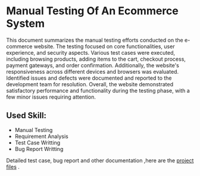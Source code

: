 # Manual Testing Of An Ecommerce System

This document summarizes the manual testing efforts conducted on the e-commerce website. The testing focused on core functionalities, user experience, and security aspects. Various test cases were executed, including browsing products, adding items to the cart, checkout process, payment gateways, and order confirmation. Additionally, the website's responsiveness across different devices and browsers was evaluated. Identified issues and defects were documented and reported to the development team for resolution. Overall, the website demonstrated satisfactory performance and functionality during the testing phase, with a few minor issues requiring attention.


## Used Skill:
- Manual Testing
- Requirement Analysis
- Test Case Writting
- Bug Report Writting

Detailed test case, bug report and other documentation ,here are the [project files](https://drive.google.com/drive/folders/1U8VELIY8At_wl_ZxTI30R81zjy43f29H?usp=sharing) .
